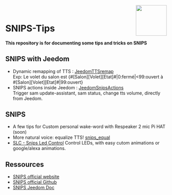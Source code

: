 

<img align="right" src="https://avatars0.githubusercontent.com/u/2564618?s=200&amp;v=4" width=96></br>
# SNIPS-Tips

#### This repository is for documenting some tips and tricks on SNIPS


## SNIPS with Jeedom
- Dynamic remapping of TTS : [JeedomTTSremap](JeedomTTSremap "JeedomTTSremap")</br>
Exp: Le volet du salon est {#[Salon][Volet][Etat]#|0:fermé|<99:ouvert à #[Salon][Volet][Etat]#|99:ouvert}
- SNIPS actions inside Jeedom : [JeedomSnipsActions](https://github.com/KiboOst/SNIPS-Tips/tree/master/JeedomSnipsActions)</br>
Trigger sam update-assistant, sam status, change tts volume, directly from Jeedom.

## SNIPS
- A few tips for Custom personal wake-word with Respeaker 2 mic Pi HAT (soon)
- More natural voice: equalize TTS! [snips_equal](https://github.com/KiboOst/SNIPS-Tips/tree/master/snips_equal)
- [SLC - Snips Led Control](https://github.com/Psychokiller1888/snipsLedControl) Control LEDs, with easy cutom animations or google/alexa animations. 


## Ressources

- [SNIPS official website](https://snips.ai/)
- [SNIPS official Github](https://github.com/snipsco)
- [SNIPS Jeedom Doc](https://snips.gitbook.io/documentation/home-automation-platforms/jeedom-fr)
